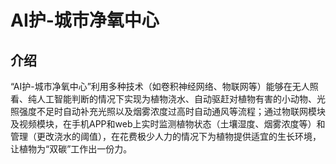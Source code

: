 # AI护-城市净氧中心

## 介绍

“AI护-城市净氧中心”利用多种技术（如卷积神经网络、物联网等）能够在无人照看、纯人工智能判断的情况下实现为植物浇水、自动驱赶对植物有害的小动物、光照强度不足时自动补充光照以及烟雾浓度过高时自动通风等流程；通过物联网模块及视频模块，在手机APP和web上实时监测植物状态（土壤湿度、烟雾浓度等）和管理（更改浇水的阈值），在花费极少人力的情况下为植物提供适宜的生长环境，让植物为“双碳”工作出一份力。

